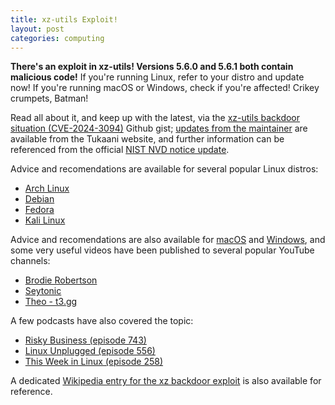 ```yaml
---
title: xz-utils Exploit!
layout: post
categories: computing
---
```


**There's an exploit in xz-utils! Versions 5.6.0 and 5.6.1 both contain malicious code!** If you're running Linux, refer to your distro and update now! If you're running macOS or Windows, check if you're affected! Crikey crumpets, Batman!

Read all about it, and keep up with the latest, via the [xz-utils backdoor situation (CVE-2024-3094)](https://gist.github.com/thesamesam/223949d5a074ebc3dce9ee78baad9e27) Github gist; [updates from the maintainer](https://tukaani.org/xz-backdoor/) are available from the Tukaani website, and further information can be referenced from the official [NIST NVD notice update](https://nvd.nist.gov/vuln/detail/CVE-2024-3094).

Advice and recomendations are available for several popular Linux distros:

- [Arch Linux](https://archlinux.org/news/the-xz-package-has-been-backdoored/)
- [Debian](https://lists.debian.org/debian-security-announce/2024/msg00057.html)
- [Fedora](https://www.redhat.com/en/blog/urgent-security-alert-fedora-41-and-rawhide-users)
- [Kali Linux](https://www.kali.org/blog/about-the-xz-backdoor/)

Advice and recomendations are also available for [macOS](https://www.carlcassar.com/articles/how-to-check-and-upgrade-xz-on-mac-os) and [Windows](https://techcommunity.microsoft.com/t5/microsoft-defender-vulnerability/microsoft-faq-and-guidance-for-xz-utils-backdoor/ba-p/4101961), and some very useful videos have been published to several popular YouTube channels:

- [Brodie Robertson](https://m.youtube.com/watch?v=OHAyf0qwdCs&pp=ygUCeHo%3D)
- [Seytonic](https://m.youtube.com/watch?v=MllrK4XSJxc&pp=ygUCeHo%3D)
- [Theo - t3.gg](https://m.youtube.com/watch?v=0pT-dWpmwhA&pp=ygUCeHo%3D)

A few podcasts have also covered the topic:

- [Risky Business (episode 743)](https://risky.biz/RB743/)
- [Linux Unplugged (episode 556)](https://linuxunplugged.com/556)
- [This Week in Linux (episode 258)](https://tuxdigital.com/podcasts/this-week-in-linux/twil-258/)

A dedicated [Wikipedia entry for the xz backdoor exploit](https://en.m.wikipedia.org/wiki/XZ_Utils_backdoor) is also available for reference.


